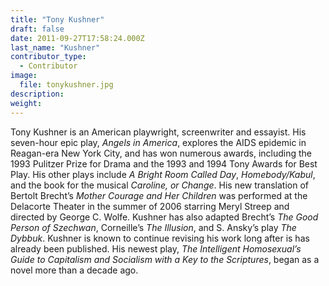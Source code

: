 ```yaml
---
title: "Tony Kushner"
draft: false
date: 2011-09-27T17:58:24.000Z
last_name: "Kushner"
contributor_type:
  - Contributor
image:
  file: tonykushner.jpg
description:
weight:
---
```


Tony Kushner is an American playwright, screenwriter and essayist. His seven-hour epic play, _Angels in America_, explores the AIDS epidemic in Reagan-era New York City, and has won numerous awards, including the 1993 Pulitzer Prize for Drama and the 1993 and 1994 Tony Awards for Best Play. His other plays include _A Bright Room Called Day_, _Homebody/Kabul_, and the book for the musical _Caroline, or Change_. His new translation of Bertolt Brecht’s _Mother Courage and Her Children_ was performed at the Delacorte Theater in the summer of 2006 starring Meryl Streep and directed by George C. Wolfe. Kushner has also adapted Brecht’s _The Good Person of Szechwan_, Corneille’s _The Illusion_, and S. Ansky’s play _The Dybbuk_. Kushner is known to continue revising his work long after is has already been published. His newest play, _The Intelligent Homosexual’s Guide to Capitalism and Socialism with a Key to the Scriptures_, began as a novel more than a decade ago.

